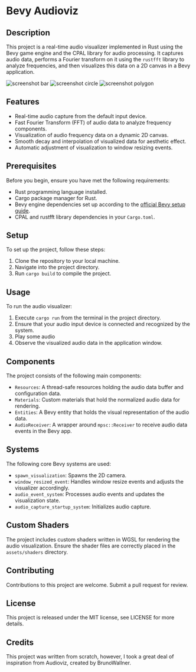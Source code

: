 # Bevy Audioviz
## Description
This project is a real-time audio visualizer implemented in Rust using the Bevy game engine and the CPAL library for audio processing. It captures audio data, performs a Fourier transform on it using the `rustfft` library to analyze frequencies, and then visualizes this data on a 2D canvas in a Bevy application.

![screenshot bar](https://raw.githubusercontent.com/Lowband21/bevy_audioviz/master/assets/screenshot_bar.png)
![screenshot circle](https://raw.githubusercontent.com/Lowband21/bevy_audioviz/master/assets/screenshot_circle.png)
![screenshot polygon](https://raw.githubusercontent.com/Lowband21/bevy_audioviz/master/assets/screenshot_polygon.png)

## Features
- Real-time audio capture from the default input device.
- Fast Fourier Transform (FFT) of audio data to analyze frequency components.
- Visualization of audio frequency data on a dynamic 2D canvas.
- Smooth decay and interpolation of visualized data for aesthetic effect.
- Automatic adjustment of visualization to window resizing events.

## Prerequisites
Before you begin, ensure you have met the following requirements:
- Rust programming language installed.
- Cargo package manager for Rust.
- Bevy engine dependencies set up according to the [official Bevy setup guide](https://bevyengine.org/learn/book/getting-started/setup/).
- CPAL and rustfft library dependencies in your `Cargo.toml`.

## Setup
To set up the project, follow these steps:
1. Clone the repository to your local machine.
2. Navigate into the project directory.
3. Run `cargo build` to compile the project.

## Usage
To run the audio visualizer:
1. Execute `cargo run` from the terminal in the project directory.
2. Ensure that your audio input device is connected and recognized by the system.
3. Play some audio
4. Observe the visualized audio data in the application window.

## Components
The project consists of the following main components:
- `Resources`: A thread-safe resources holding the audio data buffer and configuration data.
- `Materials`: Custom materials that hold the normalized audio data for rendering.
- `Entities`: A Bevy entity that holds the visual representation of the audio data.
- `AudioReceiver`: A wrapper around `mpsc::Receiver` to receive audio data events in the Bevy app.

## Systems
The following core Bevy systems are used:
- `spawn_visualization`: Spawns the 2D camera.
- `window_resized_event`: Handles window resize events and adjusts the visualizer accordingly.
- `audio_event_system`: Processes audio events and updates the visualization state.
- `audio_capture_startup_system`: Initializes audio capture.

## Custom Shaders

The project includes custom shaders written in WGSL for rendering the audio visualization. Ensure the shader files are correctly placed in the `assets/shaders` directory.

## Contributing

Contributions to this project are welcome. Submit a pull request for review.

## License
This project is released under the MIT license, see LICENSE for more details.

## Credits
This project was written from scratch, however, I took a great deal of inspiration from Audioviz, created by BrunoWallner.
